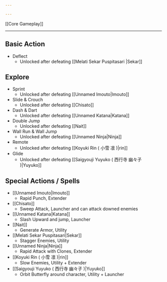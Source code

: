 ```yaml
---

---
```


[[Core Gameplay]]

---

## Basic Action

- Deflect
	- Unlocked after defeating [[Melati Sekar Puspitasari |Sekar]]

## Explore 

- Sprint
	- Unlocked after defeating [[Unnamed Imouto|Imouto]]
- Slide & Crouch
	- Unlocked after defeating [[Chisato]]
- Dash & Dart
	- Unlocked after defeating [[Unnamed Katana|Katana]]
- Double Jump
	- Unlocked after defeating [[Nait]]
- Wall Run & Wall Jump
	- Unlocked after defeating [[Unnamed Ninja|Ninja]]
- Remote
	- Unlocked after defeating [[Koyuki Rin ( 小雪 凛 )|rin]]
- Glide
	- Unlocked after defeating [[Saigyouji Yuyuko ( 西行寺 幽々子 )|Yuyuko]]

## Special Actions / Spells

- [[Unnamed Imouto|Imouto]]
	- Rapid Punch, Extender
- [[Chisato]]
	- Sweep Attack, Launcher and can attack downed enemies
- [[Unnamed Katana|Katana]]
	- Slash Upward and jump, Launcher
- [[Nait]]
	- Generate Armor, Utility
- [[Melati Sekar Puspitasari|Sekar]]
	- Stagger Enemies, Utility
- [[Unnamed Ninja|Ninja]]
	- Rapid Attack with Clones, Extender
- [[Koyuki Rin ( 小雪 凛 )|rin]]
	- Slow Enemies, Utility + Extender
- [[Saigyouji Yuyuko ( 西行寺 幽々子 )|Yuyuko]]
	- Orbit Butterfly around character, Utility + Launcher
